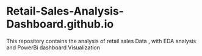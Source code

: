 # Retail-Sales-Analysis-Dashboard.github.io
This repository contains the analysis of retail sales Data , with EDA analysis and PowerBi dashboard Visualization
